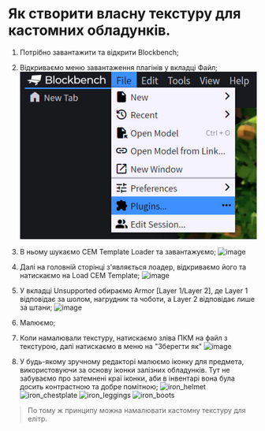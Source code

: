 # Як створити власну текстуру для кастомних обладунків.

 1. Потрібно завантажити та відкрити Blockbench;
 2. Відкриваємо меню завантаження плагінів у вкладці Файл; ![image](tutorials/images/armor1.jpg)

 3. В ньому шукаємо CEM Template Loader та завантажуємо; ![image](https://github.com/user-attachments/assets/df24109e-e892-452e-afca-8c2c9ddf193d)

 4. Далі на головній сторінці з'являється лоадер, відкриваємо його та натискаємо на Load CEM Template; ![image](https://github.com/user-attachments/assets/a21430c1-bdfe-46b9-82bc-5fa1210e244a)

 5. У вкладці Unsupported обираємо Armor [Layer 1/Layer 2], де Layer 1 відповідає за шолом, нагрудник та чоботи, а Layer 2 відповідає лише за штани; ![image](https://github.com/user-attachments/assets/e02dfd8b-1e06-4b57-85d8-1052becb6955)

 6. Малюємо;
 7. Коли намалювали текстуру, натискаємо зліва ПКМ на файл з текстурою, далі натискаємо в меню на "Зберегти як" ![image](https://github.com/user-attachments/assets/982f9789-6e43-44ef-b7d1-38e3aa53d929)
 8. У будь-якому зручному редакторі малюємо іконку для предмета, використовуючи за основу іконки залізних обладунків. Тут не забуваємо про затемнені краї іконки, аби в інвентарі вона була досить контрастною та добре помітною;
![iron_helmet](https://github.com/user-attachments/assets/a59f9847-1667-4e29-a68a-fe5c56faad25)
![iron_chestplate](https://github.com/user-attachments/assets/d3dbdcdc-5873-4a1f-828d-340148d4812c)
![iron_leggings](https://github.com/user-attachments/assets/7e3370d9-d6ef-446c-a361-168d11b255fb)
![iron_boots](https://github.com/user-attachments/assets/8f561bde-64c3-4d6b-bbf0-cf0c49ec4830)

> По тому ж принципу можна намалювати кастомну текстуру для елітр.
